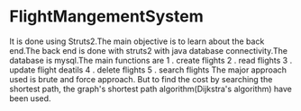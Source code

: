 # FlightMangementSystem

It is done using Struts2.The main objective is to learn about the back end.The back end is done with struts2 with java database connectivity.The database is mysql.The main functions are
         1 . create flights
         2 . read flights
         3 . update flight deatils
         4 . delete flights
         5 . search flights
The major approach used is brute and force approach. But to find the cost by searching the shortest path, the graph's shortest 
path algorithm(Dijkstra's algorithm) have been used.
